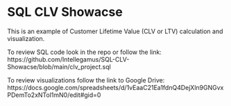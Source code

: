 # SQL CLV Showacse
<p>This is an example of Customer Lifetime Value (CLV or LTV) calculation and visualization.</p>
<p>To review SQL code look in the repo or follow the link: https://github.com/Intellegamus/SQL-CLV-Showacse/blob/main/clv_project.sql </p>
<p>To review visualizations follow the link to Google Drive: https://docs.google.com/spreadsheets/d/1vEaaC21Ea1fdnQ4DejXln9GNGvxPDemTo2xNTol1mN0/edit#gid=0 </p>
